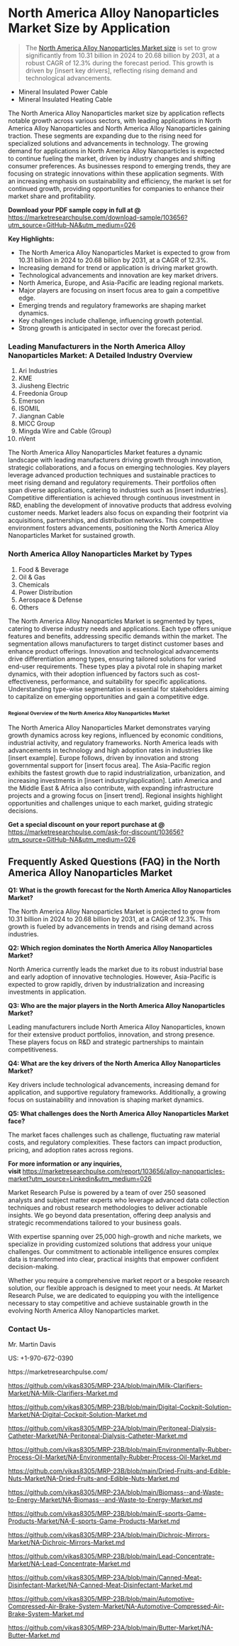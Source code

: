 <h1>North America Alloy Nanoparticles Market&nbsp;Size by Application</h1><blockquote><p>The <a href="https://marketresearchpulse.com/download-sample/103656?utm_source=GitHub-NA&amp;utm_medium=026">North America Alloy Nanoparticles Market size</a> is set to grow significantly from 10.31 billion in 2024 to 20.68 billion by 2031, at a robust CAGR of 12.3% during the forecast period. This growth is driven by [insert key drivers], reflecting rising demand and technological advancements.</p></blockquote><ul><li>Mineral Insulated Power Cable<li> Mineral Insulated Heating Cable</li></ul><p>The North America Alloy Nanoparticles market size by application reflects notable growth across various sectors, with leading applications in North America Alloy Nanoparticles and North America Alloy Nanoparticles gaining traction. These segments are expanding due to the rising need for specialized solutions and advancements in technology. The growing demand for applications in North America Alloy Nanoparticles is expected to continue fueling the market, driven by industry changes and shifting consumer preferences. As businesses respond to emerging trends, they are focusing on strategic innovations within these application segments. With an increasing emphasis on sustainability and efficiency, the market is set for continued growth, providing opportunities for companies to enhance their market share and profitability.</p><p><strong>Download your PDF sample copy in full at @ </strong><a href="https://marketresearchpulse.com/download-sample/103656?utm_source=GitHub-NA&amp;utm_medium=026">https://marketresearchpulse.com/download-sample/103656?utm_source=GitHub-NA&amp;utm_medium=026</a></p><p><strong>Key Highlights: </strong></p><ul><li>The North America Alloy Nanoparticles Market is expected to grow from 10.31 billion in 2024 to 20.68 billion by 2031, at a CAGR of 12.3%.</li><li>Increasing demand for trend or application is driving market growth.</li><li>Technological advancements and innovation are key market drivers.</li><li>North America, Europe, and Asia-Pacific are leading regional markets.</li><li>Major players are focusing on insert focus area to gain a competitive edge.</li><li>Emerging trends and regulatory frameworks are shaping market dynamics.</li><li>Key challenges include challenge, influencing growth potential.</li><li>Strong growth is anticipated in sector over the forecast period.</li></ul><h3>Leading Manufacturers in the North America Alloy Nanoparticles Market: A Detailed Industry Overview</h3><ol><li>Ari Industries</li><li>KME</li><li>Jiusheng Electric</li><li>Freedonia Group</li><li>Emerson</li><li>ISOMIL</li><li>Jiangnan Cable</li><li>MICC Group</li><li>Mingda Wire and Cable (Group)</li><li>nVent</li></ol><div class="flex max-w-full flex-col flex-grow"><div class="min-h-8 text-message flex w-full flex-col items-end gap-2 whitespace-normal break-words [.text-message+&amp;]:mt-5" dir="auto" data-message-author-role="assistant" data-message-id="fd8432e4-4910-450d-b182-61b7bfb0a01f" data-message-model-slug="gpt-4o"><div class="flex w-full flex-col gap-1 empty:hidden first:pt-[3px]"><div class="markdown prose w-full break-words dark:prose-invert light"><p>The North America Alloy Nanoparticles Market features a dynamic landscape with leading manufacturers driving growth through innovation, strategic collaborations, and a focus on emerging technologies. Key players leverage advanced production techniques and sustainable practices to meet rising demand and regulatory requirements. Their portfolios often span diverse applications, catering to industries such as [insert industries]. Competitive differentiation is achieved through continuous investment in R&amp;D, enabling the development of innovative products that address evolving customer needs. Market leaders also focus on expanding their footprint via acquisitions, partnerships, and distribution networks. This competitive environment fosters advancements, positioning the North America Alloy Nanoparticles Market for sustained growth.</p></div></div></div></div><h3>North America Alloy Nanoparticles Market by Types</h3><ol><li>Food & Beverage<li> Oil & Gas<li> Chemicals<li> Power Distribution<li> Aerospace & Defense<li> Others</li></ol><div class="flex max-w-full flex-col flex-grow"><div class="min-h-8 text-message flex w-full flex-col items-end gap-2 whitespace-normal break-words [.text-message+&amp;]:mt-5" dir="auto" data-message-author-role="assistant" data-message-id="084470be-0bb7-4664-bddf-5156b4f41249" data-message-model-slug="gpt-4o-mini"><div class="flex w-full flex-col gap-1 empty:hidden first:pt-[3px]"><div class="markdown prose w-full break-words dark:prose-invert light"><p>The North America Alloy Nanoparticles Market is segmented by types, catering to diverse industry needs and applications. Each type offers unique features and benefits, addressing specific demands within the market. The segmentation allows manufacturers to target distinct customer bases and enhance product offerings. Innovation and technological advancements drive differentiation among types, ensuring tailored solutions for varied end-user requirements. These types play a pivotal role in shaping market dynamics, with their adoption influenced by factors such as cost-effectiveness, performance, and suitability for specific applications. Understanding type-wise segmentation is essential for stakeholders aiming to capitalize on emerging opportunities and gain a competitive edge.</p></div></div></div></div><h3><span style="font-size: 11px;">Regional Overview of the North America Alloy Nanoparticles Market</span></h3><div class="flex max-w-full flex-col flex-grow"><div class="min-h-8 text-message flex w-full flex-col items-end gap-2 whitespace-normal break-words [.text-message+&amp;]:mt-5" dir="auto" data-message-author-role="assistant" data-message-id="e9038762-ce64-4e30-91c9-9bd413514231" data-message-model-slug="gpt-4o-mini"><div class="flex w-full flex-col gap-1 empty:hidden first:pt-[3px]"><div class="markdown prose w-full break-words dark:prose-invert light"><p>The North America Alloy Nanoparticles Market demonstrates varying growth dynamics across key regions, influenced by economic conditions, industrial activity, and regulatory frameworks. North America leads with advancements in technology and high adoption rates in industries like [insert example]. Europe follows, driven by innovation and strong governmental support for [insert focus area]. The Asia-Pacific region exhibits the fastest growth due to rapid industrialization, urbanization, and increasing investments in [insert industry/application]. Latin America and the Middle East &amp; Africa also contribute, with expanding infrastructure projects and a growing focus on [insert trend]. Regional insights highlight opportunities and challenges unique to each market, guiding strategic decisions.</p></div></div></div></div><p><strong>Get a special discount on your report purchase at @ </strong><a href="https://marketresearchpulse.com/ask-for-discount/103656?utm_source=GitHub-NA&amp;utm_medium=026">https://marketresearchpulse.com/ask-for-discount/103656?utm_source=GitHub-NA&amp;utm_medium=026</a></p><h2>Frequently Asked Questions (FAQ) in the North America Alloy Nanoparticles Market</h2><p><strong>Q1: What is the growth forecast for the North America Alloy Nanoparticles Market?</strong></p><p>The North America Alloy Nanoparticles Market is projected to grow from 10.31 billion in 2024 to 20.68 billion by 2031, at a CAGR of 12.3%. This growth is fueled by advancements in trends and rising demand across industries.</p><p><strong>Q2: Which region dominates the North America Alloy Nanoparticles Market?</strong></p><p>North America currently leads the market due to its robust industrial base and early adoption of innovative technologies. However, Asia-Pacific is expected to grow rapidly, driven by industrialization and increasing investments in application.</p><p><strong>Q3: Who are the major players in the North America Alloy Nanoparticles Market?</strong></p><p>Leading manufacturers include North America Alloy Nanoparticles, known for their extensive product portfolios, innovation, and strong presence. These players focus on R&amp;D and strategic partnerships to maintain competitiveness.</p><p><strong>Q4: What are the key drivers of the North America Alloy Nanoparticles Market?</strong></p><p>Key drivers include technological advancements, increasing demand for application, and supportive regulatory frameworks. Additionally, a growing focus on sustainability and innovation is shaping market dynamics.</p><p><strong>Q5: What challenges does the North America Alloy Nanoparticles Market face?</strong></p><p>The market faces challenges such as challenge, fluctuating raw material costs, and regulatory complexities. These factors can impact production, pricing, and adoption rates across regions.</p><p><strong>For more information or any inquiries, visit&nbsp;</strong><a href="https://marketresearchpulse.com/report/103656/alloy-nanoparticles-market?utm_source=Linkedin&utm_medium=026">https://marketresearchpulse.com/report/103656/alloy-nanoparticles-market?utm_source=Linkedin&utm_medium=026</a></p><p>Market Research Pulse is powered by a team of over 250 seasoned analysts and subject matter experts who leverage advanced data collection techniques and robust research methodologies to deliver actionable insights. We go beyond data presentation, offering deep analysis and strategic recommendations tailored to your business goals.</p><p>With expertise spanning over 25,000 high-growth and niche markets, we specialize in providing customized solutions that address your unique challenges. Our commitment to actionable intelligence ensures complex data is transformed into clear, practical insights that empower confident decision-making.</p><p>Whether you require a comprehensive market report or a bespoke research solution, our flexible approach is designed to meet your needs. At Market Research Pulse, we are dedicated to equipping you with the intelligence necessary to stay competitive and achieve sustainable growth in the evolving North America Alloy Nanoparticles market.</p><h3><strong>Contact Us-</strong></h3><p>Mr. Martin Davis</p><p>US: +1-970-672-0390</p><p>https://marketresearchpulse.com/</p><p><a href="https://github.com/vikas8305/MRP-23A/blob/main/Milk-Clarifiers-Market/NA-Milk-Clarifiers-Market.md">https://github.com/vikas8305/MRP-23A/blob/main/Milk-Clarifiers-Market/NA-Milk-Clarifiers-Market.md</a></p><p><a href="https://github.com/vikas8305/MRP-23B/blob/main/Digital-Cockpit-Solution-Market/NA-Digital-Cockpit-Solution-Market.md">https://github.com/vikas8305/MRP-23B/blob/main/Digital-Cockpit-Solution-Market/NA-Digital-Cockpit-Solution-Market.md</a></p><p><a href="https://github.com/vikas8305/MRP-23A/blob/main/Peritoneal-Dialysis-Catheter-Market/NA-Peritoneal-Dialysis-Catheter-Market.md">https://github.com/vikas8305/MRP-23A/blob/main/Peritoneal-Dialysis-Catheter-Market/NA-Peritoneal-Dialysis-Catheter-Market.md</a></p><p><a href="https://github.com/vikas8305/MRP-23B/blob/main/Environmentally-Rubber-Process-Oil-Market/NA-Environmentally-Rubber-Process-Oil-Market.md">https://github.com/vikas8305/MRP-23B/blob/main/Environmentally-Rubber-Process-Oil-Market/NA-Environmentally-Rubber-Process-Oil-Market.md</a></p><p><a href="https://github.com/vikas8305/MRP-23B/blob/main/Dried-Fruits-and-Edible-Nuts-Market/NA-Dried-Fruits-and-Edible-Nuts-Market.md">https://github.com/vikas8305/MRP-23B/blob/main/Dried-Fruits-and-Edible-Nuts-Market/NA-Dried-Fruits-and-Edible-Nuts-Market.md</a></p><p><a href="https://github.com/vikas8305/MRP-23A/blob/main/Biomass--and-Waste-to-Energy-Market/NA-Biomass--and-Waste-to-Energy-Market.md">https://github.com/vikas8305/MRP-23A/blob/main/Biomass--and-Waste-to-Energy-Market/NA-Biomass--and-Waste-to-Energy-Market.md</a></p><p><a href="https://github.com/vikas8305/MRP-23B/blob/main/E-sports-Game-Products-Market/NA-E-sports-Game-Products-Market.md">https://github.com/vikas8305/MRP-23B/blob/main/E-sports-Game-Products-Market/NA-E-sports-Game-Products-Market.md</a></p><p><a href="https://github.com/vikas8305/MRP-23A/blob/main/Dichroic-Mirrors-Market/NA-Dichroic-Mirrors-Market.md">https://github.com/vikas8305/MRP-23A/blob/main/Dichroic-Mirrors-Market/NA-Dichroic-Mirrors-Market.md</a></p><p><a href="https://github.com/vikas8305/MRP-23B/blob/main/Lead-Concentrate-Market/NA-Lead-Concentrate-Market.md">https://github.com/vikas8305/MRP-23B/blob/main/Lead-Concentrate-Market/NA-Lead-Concentrate-Market.md</a></p><p><a href="https://github.com/vikas8305/MRP-23A/blob/main/Canned-Meat-Disinfectant-Market/NA-Canned-Meat-Disinfectant-Market.md">https://github.com/vikas8305/MRP-23A/blob/main/Canned-Meat-Disinfectant-Market/NA-Canned-Meat-Disinfectant-Market.md</a></p><p><a href="https://github.com/vikas8305/MRP-23B/blob/main/Automotive-Compressed-Air-Brake-System-Market/NA-Automotive-Compressed-Air-Brake-System-Market.md">https://github.com/vikas8305/MRP-23B/blob/main/Automotive-Compressed-Air-Brake-System-Market/NA-Automotive-Compressed-Air-Brake-System-Market.md</a></p><p><a href="https://github.com/vikas8305/MRP-23A/blob/main/Butter-Market/NA-Butter-Market.md">https://github.com/vikas8305/MRP-23A/blob/main/Butter-Market/NA-Butter-Market.md</a></p>
